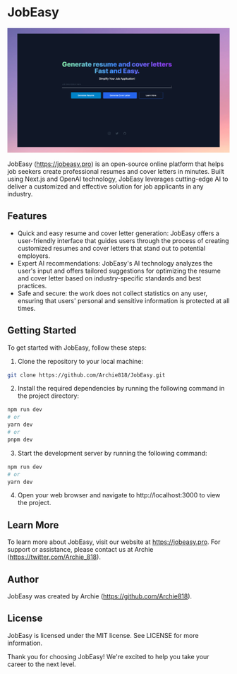 # JobEasy

![JobEasy](public/jobeasy.jpeg)

JobEasy (https://jobeasy.pro) is an open-source online platform that helps job seekers create professional resumes and cover letters in minutes. Built using Next.js and OpenAI technology, JobEasy leverages cutting-edge AI to deliver a customized and effective solution for job applicants in any industry.

## Features

- Quick and easy resume and cover letter generation: JobEasy offers a user-friendly interface that guides users through the process of creating customized resumes and cover letters that stand out to potential employers.
- Expert AI recommendations: JobEasy's AI technology analyzes the user's input and offers tailored suggestions for optimizing the resume and cover letter based on industry-specific standards and best practices.
- Safe and secure: the work does not collect statistics on any user, ensuring that users' personal and sensitive information is protected at all times.

## Getting Started

To get started with JobEasy, follow these steps:

1. Clone the repository to your local machine:

```bash
git clone https://github.com/Archie818/JobEasy.git
```

2. Install the required dependencies by running the following command in the project directory:

```bash
npm run dev
# or
yarn dev
# or
pnpm dev
```

3. Start the development server by running the following command:

```bash
npm run dev
# or
yarn dev
```

4. Open your web browser and navigate to http://localhost:3000 to view the project.

## Learn More

To learn more about JobEasy, visit our website at https://jobeasy.pro. For support or assistance, please contact us at Archie (https://twitter.com/Archie_818).

## Author

JobEasy was created by Archie (https://github.com/Archie818).

## License

JobEasy is licensed under the MIT license. See LICENSE for more information.

Thank you for choosing JobEasy! We're excited to help you take your career to the next level.
